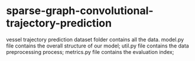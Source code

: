 # sparse-graph-convolutional-trajectory-prediction
vessel trajectory prediction
dataset folder contains all the data.
model.py file contains the overall structure of our model;
util.py file contains the data preprocessing process;
metrics.py file contains the evaluation index;

